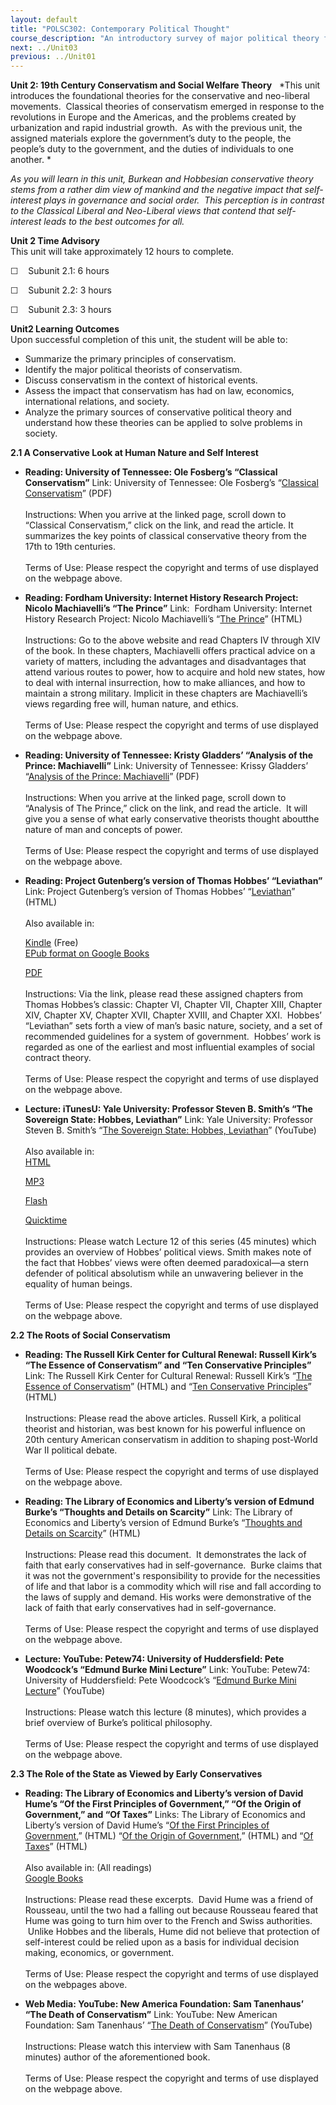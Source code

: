 ```yaml
---
layout: default
title: "POLSC302: Contemporary Political Thought"
course_description: "An introductory survey of major political theory from the 18th century to the present. Themes include governance, property ownership and redistribution, free enterprise, individual liberty, justice, and responsibility for the common welfare."
next: ../Unit03
previous: ../Unit01
---
```

**Unit 2: 19th Century Conservatism and Social Welfare Theory** <span
id="2"></span> 
*This unit introduces the foundational theories for the conservative and
neo-liberal movements.  Classical theories of conservatism emerged in
response to the revolutions in Europe and the Americas, and the problems
created by urbanization and rapid industrial growth.  As with the
previous unit, the assigned materials explore the government’s duty to
the people, the people’s duty to the government, and the duties of
individuals to one another. *  
  
 *As you will learn in this unit, Burkean and Hobbesian conservative
theory stems from a rather dim view of mankind and the negative impact
that self-interest plays in governance and social order.  This
perception is in contrast to the Classical Liberal and Neo-Liberal views
that contend that self-interest leads to the best outcomes for all.*

**Unit 2 Time Advisory**  
This unit will take approximately 12 hours to complete.

☐    Subunit 2.1: 6 hours

☐    Subunit 2.2: 3 hours

☐    Subunit 2.3: 3 hours

**Unit2 Learning Outcomes**  
Upon successful completion of this unit, the student will be able to:

-   Summarize the primary principles of conservatism.
-   Identify the major political theorists of conservatism.
-   Discuss conservatism in the context of historical events.
-   Assess the impact that conservatism has had on law, economics,
    international relations, and society.
-   Analyze the primary sources of conservative political theory and
    understand how these theories can be applied to solve problems in
    society.

**2.1 A Conservative Look at Human Nature and Self Interest** <span
id="2.1"></span> 
-   **Reading: University of Tennessee: Ole Fosberg’s “Classical
    Conservatism”**
    Link: University of Tennessee: Ole Fosberg’s “[Classical
    Conservatism](http://courses.kvasaheim.com/pol102/coursedocs.php)”
    (PDF)  
        
     Instructions: When you arrive at the linked page, scroll down to
    “Classical Conservatism,” click on the link, and read the article.
    It summarizes the key points of classical conservative theory from
    the 17th to 19th centuries.  
        
     Terms of Use: Please respect the copyright and terms of use
    displayed on the webpage above.

-   **Reading: Fordham University: Internet History Research Project:
    Nicolo Machiavelli’s “The Prince”**
    Link:  Fordham University: Internet History Research Project: Nicolo
    Machiavelli’s “[The
    Prince](http://www.fordham.edu/halsall/basis/machiavelli-prince.asp)”
    (HTML)  
        
     Instructions: Go to the above website and read Chapters IV through
    XIV of the book. In these chapters, Machiavelli offers practical
    advice on a variety of matters, including the advantages and
    disadvantages that attend various routes to power, how to acquire
    and hold new states, how to deal with internal insurrection, how to
    make alliances, and how to maintain a strong military. Implicit in
    these chapters are Machiavelli’s views regarding free will, human
    nature, and ethics.  
        
     Terms of Use: Please respect the copyright and terms of use
    displayed on the webpage above.

-   **Reading: University of Tennessee: Kristy Gladders’ “Analysis of
    the Prince: Machiavelli”**
    Link: University of Tennessee: Krissy Gladders’ “[Analysis of the
    Prince:
    Machiavelli](http://courses.kvasaheim.com/pol102/coursedocs.php)”
    (PDF)  
        
     Instructions: When you arrive at the linked page, scroll down to
    “Analysis of The Prince,” click on the link, and read the article.
     It will give you a sense of what early conservative theorists
    thought aboutthe nature of man and concepts of power.  
        
     Terms of Use: Please respect the copyright and terms of use
    displayed on the webpage above.

-   **Reading: Project Gutenberg’s version of Thomas Hobbes’
    “Leviathan”**
    Link: Project Gutenberg’s version of Thomas Hobbes’
    “[Leviathan](http://www.gutenberg.org/ebooks/3207)” (HTML)  
        
     Also available in:  

    [Kindle](http://www.amazon.com/Leviathan-ebook/dp/B000JQUA0K/ref=sr_1_1?ie=UTF8&m=AG56TWVU5XWC2&s=digital-text&qid=1288887464&sr=1-1)
    (Free)  
     [EPub format on Google
    Books](http://books.google.com/books?id=2oc6AAAAMAAJ&printsec=frontcover&dq=leviathan&hl=en&ei=vdzSTNiVI8KBlAeU5YS-Dg&sa=X&oi=book_result&ct=result&resnum=1&ved=0CCwQ6AEwAA#v=onepage&q&f=false)  

    [PDF](http://socserv.mcmaster.ca/~econ/ugcm/3ll3/hobbes/Leviathan.pdf)  
        
     Instructions: Via the link, please read these assigned chapters
    from Thomas Hobbes’s classic: Chapter VI, Chapter VII, Chapter XIII,
    Chapter XIV, Chapter XV, Chapter XVII, Chapter XVIII, and Chapter
    XXI.  Hobbes’ “Leviathan” sets forth a view of man’s basic nature,
    society, and a set of recommended guidelines for a system of
    government.  Hobbes’ work is regarded as one of the earliest and
    most influential examples of social contract theory.  
        
     Terms of Use: Please respect the copyright and terms of use
    displayed on the webpage above.

-   **Lecture: iTunesU: Yale University: Professor Steven B. Smith’s
    “The Sovereign State: Hobbes, Leviathan”**
    Link: Yale University: Professor Steven B. Smith’s “[The Sovereign
    State: Hobbes,
    Leviathan](http://www.youtube.com/watch?v=Y3S1uqgGfB4&feature=channel)”
    (YouTube)  
        
     Also available in:  
     [HTML](http://oyc.yale.edu/transcript/786/plsc-114)  

    [MP3](http://openmedia.yale.edu/projects/media_viewer/video_viewer2.php?window_size=audio&type=mp3&title=PLSC%20114%20-%20Lecture%2012%20-%20Professor%20Steven%20Smith&path=%2Fcourses%2Ffall06%2Fplsc114%2Fmp3%2Fplsc114_12_101806.mp3)  

    [Flash](http://openmedia.yale.edu/projects/media_viewer/video_viewer2.php?window_size=medium&type=flv&title=PLSC%20114%20-%20Lecture%2012%20-%20Professor%20Steven%20Smith&path=%2Fcourses%2Ffall06%2Fplsc114%2Fflash%2Fplsc114_12_101806)  

    [Quicktime](http://openmedia.yale.edu/projects/media_viewer/video_viewer2.php?window_size=large&type=mov&title=PLSC%20114%20-%20Lecture%2012%20-%20Professor%20Steven%20Smith&path=%2Fcourses%2Ffall06%2Fplsc114%2Fmov%2Fplsc114_12_101806.mov)  
        
     Instructions: Please watch Lecture 12 of this series (45
    minutes) which provides an overview of Hobbes’ political views.
    Smith makes note of the fact that Hobbes’ views were often deemed
    paradoxical—a stern defender of political absolutism while an
    unwavering believer in the equality of human beings.  
        
     Terms of Use: Please respect the copyright and terms of use
    displayed on the webpage above.

**2.2 The Roots of Social Conservatism** <span id="2.2"></span> 
-   **Reading: The Russell Kirk Center for Cultural Renewal: Russell
    Kirk’s “The Essence of Conservatism” and “Ten Conservative
    Principles”**
    Link: The Russell Kirk Center for Cultural Renewal: Russell Kirk’s
    “[The Essence of
    Conservatism](http://www.kirkcenter.org/index.php/detail/essence-1957/)”
    (HTML) and “[Ten Conservative
    Principles](http://www.kirkcenter.org/index.php/detail/ten-conservative-principles/)”
    (HTML)  
        
     Instructions: Please read the above articles. Russell Kirk, a
    political theorist and historian, was best known for his powerful
    influence on 20th century American conservatism in addition to
    shaping post-World War II political debate.  
        
     Terms of Use: Please respect the copyright and terms of use
    displayed on the webpage above.

-   **Reading: The Library of Economics and Liberty’s version of Edmund
    Burke’s “Thoughts and Details on Scarcity”**
    Link: The Library of Economics and Liberty’s version of Edmund
    Burke’s “[Thoughts and Details on
    Scarcity](http://www.econlib.org/library/LFBooks/Burke/brkSWv4c4.html)”
    (HTML)  
        
     Instructions: Please read this document.  It demonstrates the lack
    of faith that early conservatives had in self-governance.  Burke
    claims that it was not the government's responsibility to provide
    for the necessities of life and that labor is a commodity which will
    rise and fall according to the laws of supply and demand. His works
    were demonstrative of the lack of faith that early conservatives had
    in self-governance.  
        
     Terms of Use: Please respect the copyright and terms of use
    displayed on the webpage above.

-   **Lecture: YouTube: Petew74: University of Huddersfield: Pete
    Woodcock’s “Edmund Burke Mini Lecture”**
    Link: YouTube: Petew74: University of Huddersfield: Pete Woodcock’s
    “[Edmund Burke Mini
    Lecture](http://www.youtube.com/watch?v=vhnyTo4oJv8)” (YouTube)  
        
     Instructions: Please watch this lecture (8 minutes), which provides
    a brief overview of Burke’s political philosophy.  
        
     Terms of Use: Please respect the copyright and terms of use
    displayed on the webpage above.

**2.3 The Role of the State as Viewed by Early Conservatives** <span
id="2.3"></span> 
-   **Reading: The Library of Economics and Liberty’s version of David
    Hume’s “Of the First Principles of Government,” “Of the Origin of
    Government,” and “Of Taxes”**
    Links: The Library of Economics and Liberty’s version of David
    Hume’s “[Of the First Principles of
    Government](http://www.econlib.org/library/LFBooks/Hume/hmMPL4.html#Part%20I,%20Essay%20IV,%20OF%20THE%20FIRST%20PRINCIPLES%20OF%20GOVERNMENT),”
    (HTML) “[Of the Origin of
    Government](http://www.econlib.org/library/LFBooks/Hume/hmMPL5.html#Part%20I,%20Essay%20V,%20OF%20THE%20ORIGIN%20OF%20GOVERNMENT),”
    (HTML) and “[Of
    Taxes](http://www.econlib.org/library/LFBooks/Hume/hmMPL31.html#Part%20II,%20Essay%20VIII,%20OF%20TAXES)”
    (HTML)  
        
     Also available in: (All readings)  
     [Google
    Books](http://books.google.com/books?id=DyLXAAAAMAAJ&pg=PA109&dq=of+the+first+principles+of+government+hume&hl=en&ei=mKxvTcaqIIbagAeZmdBL&sa=X&oi=book_result&ct=result&resnum=1&ved=0CCgQ6AEwAA#v=onepage&q=of%20the%20first%20principl)  
        
     Instructions: Please read these excerpts.  David Hume was a friend
    of Rousseau, until the two had a falling out because Rousseau feared
    that Hume was going to turn him over to the French and Swiss
    authorities.  Unlike Hobbes and the liberals, Hume did not believe
    that protection of self-interest could be relied upon as a basis for
    individual decision making, economics, or government.  
        
     Terms of Use: Please respect the copyright and terms of use
    displayed on the webpages above.

-   **Web Media: YouTube: New America Foundation: Sam Tanenhaus’ “The
    Death of Conservatism”**
    Link: YouTube: New American Foundation: Sam Tanenhaus’ “[The Death
    of Conservatism](http://www.youtube.com/watch?v=DXhSuDhaptQ)”
    (YouTube)  
        
     Instructions: Please watch this interview with Sam Tanenhaus (8
    minutes) author of the aforementioned book.   
        
     Terms of Use: Please respect the copyright and terms of use
    displayed on the webpage above.


